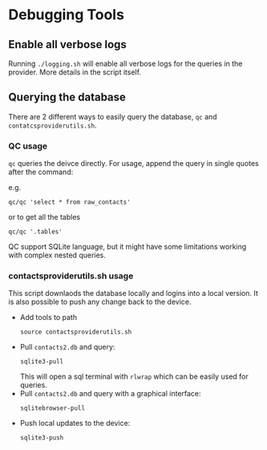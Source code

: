 # Debugging Tools
## Enable all verbose logs
Running `./logging.sh` will enable all verbose logs for the queries in the provider.
More details in the script itself.

## Querying the database
There are 2 different ways to easily query the database, `qc` and `contatcsproviderutils.sh`.

### QC usage
`qc` queries the deivce directly. For usage, append the query in single quotes after the command:

e.g.
```
qc/qc 'select * from raw_contacts'
```

or to get all the tables
```
qc/qc '.tables'
```
QC support SQLite language, but it might have some limitations working with complex nested queries.

### contactsproviderutils.sh usage

This script downlaods the database locally and logins into a local version. It is also possible to push any change back to the device.

* Add tools to path
    ```
    source contactsproviderutils.sh
    ```
* Pull `contacts2.db` and query:
    ```
    sqlite3-pull
    ```
    This will open a sql terminal with `rlwrap` which can be easily used for queries.
* Pull `contacts2.db` and query with a graphical interface:
    ```
    sqlitebrowser-pull
    ```
* Push local updates to the device:
    ```
    sqlite3-push
    ```

